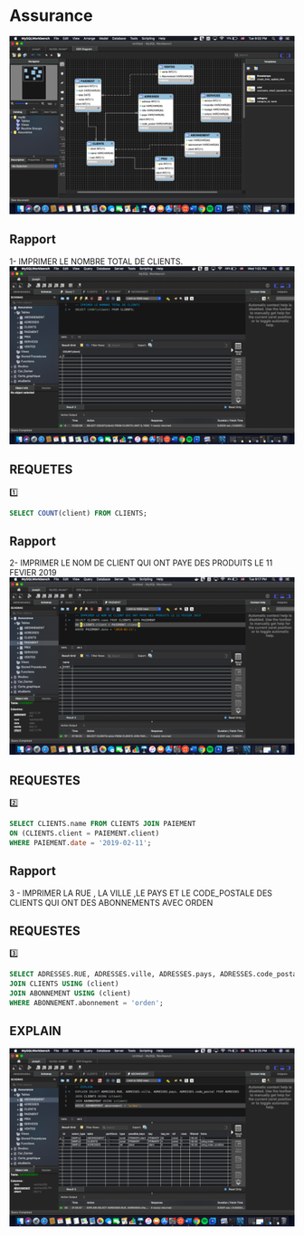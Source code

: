 
# Assurance
![image](https://github.com/CollegeBoreal/INF1006-202-19A-01/blob/master/Q.Query/300112687/Screen%20Shot%202019-12-10%20at%209.02.25%20PM.png?raw=true)




## Rapport
1- IMPRIMER LE NOMBRE TOTAL DE CLIENTS.
![image](count.png)

## REQUETES
:one: 
```sql
SELECT COUNT(client) FROM CLIENTS;
```





## Rapport 
2-  IMPRIMER LE NOM DE CLIENT QUI ONT PAYE DES PRODUITS LE 11 FEVIER 2019
![image](IMPRIMER.png)


## REQUESTES
:two:
```sql
SELECT CLIENTS.name FROM CLIENTS JOIN PAIEMENT
ON (CLIENTS.client = PAIEMENT.client)
WHERE PAIEMENT.date = '2019-02-11';
```



## Rapport
3 - IMPRIMER LA RUE , LA VILLE ,LE PAYS ET LE CODE_POSTALE DES CLIENTS QUI ONT DES ABONNEMENTS AVEC ORDEN


## REQUESTES
:three:
```sql
SELECT ADRESSES.RUE, ADRESSES.ville, ADRESSES.pays, ADRESSES.code_postal FROM ADRESSES
JOIN CLIENTS USING (client)
JOIN ABONNEMENT USING (client)
WHERE ABONNEMENT.abonnement = 'orden';
```




## EXPLAIN

![image](EXPLAIN.png)
